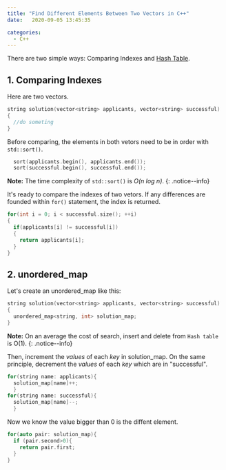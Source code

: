 ```yaml
---
title: "Find Different Elements Between Two Vectors in C++"
date:   2020-09-05 13:45:35

categories:
  - C++
---
```


There are two simple ways: Comparing Indexes and [Hash Table](https://en.wikipedia.org/wiki/Hash_table).

## 1. Comparing Indexes

Here are two vectors.

```cpp
string solution(vector<string> applicants, vector<string> successful)
{
  //do someting
}
```

Before comparing, the elements in both vetors need to be in order with `std::sort()`.

```cpp
  sort(applicants.begin(), applicants.end());
  sort(successful.begin(), successful.end());
```
**Note:** The time complexity of `std::sort()` is _O(n log n)_.
{: .notice--info}

It's ready to compare the indexes of two vetors. If any differences are founded within `for()` statement, the index is returned.

```cpp
for(int i = 0; i < successful.size(); ++i)
{
  if(applicants[i] != successful[i])
  {
    return applicants[i];
  }
}
```

## 2. unordered_map

Let's create an unordered_map like this:

```cpp
string solution(vector<string> applicants, vector<string> successful)
{
  unordered_map<string, int> solution_map;
}
```

**Note:** On an average the cost of search, insert and delete from `Hash table` is O(1).
{: .notice--info}

Then, increment the _values_ of each _key_ in solution_map. On the same principle, decrement the _values_ of each _key_ which are in "successful".

```cpp
for(string name: applicants){
  solution_map[name]++;
  }
for(string name: successful){
  solution_map[name]--;
  }
```

Now we know the value bigger than 0 is the diffent element.

```cpp
for(auto pair: solution_map){
  if (pair.second>0){
    return pair.first;
  }
}
```